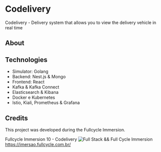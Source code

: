 # Codelivery
Codelivery - Delivery system that allows you to view the delivery vehicle in real time

## About

## Technologies
- Simulator: Golang
- Backend: Nest.js & Mongo
- Frontend: React
- Kafka & Kafka Connect
- Elasticsearch & Kibana
- Docker e Kubernetes
- Istio, Kiali, Prometheus & Grafana

## Credits

This project was developed during the Fullcycle Immersion.

Fullcycle Immersion 10 - Codelivery
![Full Stack && Full Cycle Immersion](https://events-fullcycle.s3.amazonaws.com/events-fullcycle/static/site/img/grupo_4417.png)
https://imersao.fullcycle.com.br/

